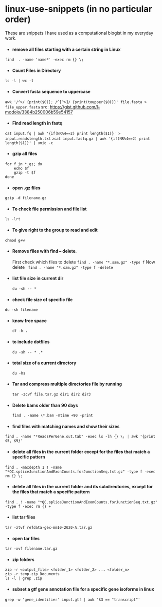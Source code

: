 # linux-use-snippets (in no particular order)

These are snippets I have used as a computational biogist in my everyday work.

- #### remove all files starting with a certain string in Linux
`find  . -name 'name*' -exec rm {} \;`

- #### Count Files in Directory
`ls -l | wc -l`

- #### Convert fasta sequence to uppercase
`awk '/^>/ {print($0)}; /^[^>]/ {print(toupper($0))}' file.fasta > file_upper.fasta`
src: https://gist.github.com/l-modolo/3384b250006b59e54157

- #### Find read length in fastq
`cat input.fq | awk '{if(NR%4==2) print length($1)}' > input.readslength.txt`
`zcat input.fastq.gz | awk '{if(NR%4==2) print length($1)}' | uniq -c`

- #### gzip all files
```
for f in *.gz; do
    echo $f
    gzip -t $f
done
```

- #### open .gz  files
```gzip -d filename.gz```

- ####  To check file permission and file list
```ls -lrt```
- #### To give right to the group to read and edit
``` chmod g+w ```
- #### Remove files with find – delete.
  First check which files to delete
``` find . -name "*.sam.gz" -type f ```
  Now delete
  ``` find . -name "*.sam.gz" -type f -delete```

- #### list file size in current dir
  ```du -sh -- * ```

- #### check file size of specific file
``` du -sh filename ```

- #### know free space
  ```df -h .```
- #### to include dotfiles
  ```du -sh -- * .*```
- #### total size of a current directory
  ```du -hs```
- #### Tar and compress multiple directories file by running
  ```tar -zcvf file.tar.gz dir1 dir2 dir3 ```
- #### Delete bams older than 90 days
  ```find . -name \*.bam -mtime +90 -print```
- #### find files with matching names and show their sizes
```
find . -name "*ReadsPerGene.out.tab" -exec ls -lh {} \; | awk '{print $5, $9}'
```
- #### delete all files in the current folder except for the files that match a specific pattern
```find . -maxdepth 1 ! -name "*QC.spliceJunctionAndExonCounts.forJunctionSeq.txt.gz" -type f -exec rm {} \;```

- #### delete all files in the current folder and its subdirectories, except for the files that match a specific pattern
```find . ! -name "*QC.spliceJunctionAndExonCounts.forJunctionSeq.txt.gz" -type f -exec rm {} +```
- #### list tar files 
```
tar -ztvf refdata-gex-mm10-2020-A.tar.gz
```
- #### open tar files
```
tar -xvf filename.tar.gz
```
- #### zip folders
```
zip -r <output_file> <folder_1> <folder_2> ... <folder_n>
zip -r temp.zip Documents
ls -l | grep .zip
```
- #### subset a gtf gene annotation file for a specific gene isoforms in linux
```
grep -w 'gene_identifier' input.gtf | awk '$3 == "transcript"'
```
